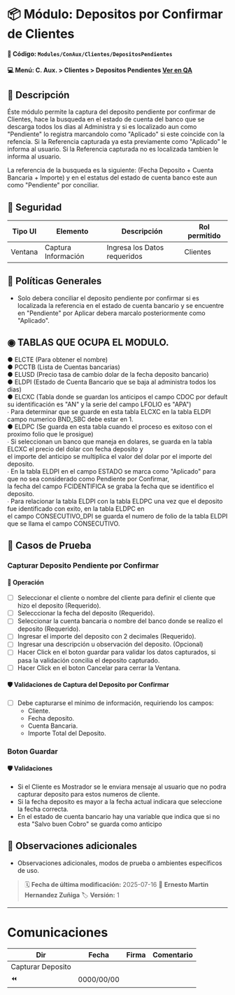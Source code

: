 # 📦 Módulo: Depositos por Confirmar de Clientes
#### 📁 **Código:** `Modules/ConAux/Clientes/DepositosPendientes`
#### 💻 **Menú:** C. Aux. > Clientes > Depositos Pendientes [Ver en QA](http://192.168.2.16:1089/app/conauxiliares/clientes/depositospendientes)

## 📝 Descripción
Éste módulo permite la captura del deposito pendiente por confirmar de Clientes, hace la busqueda en el estado de cuenta del banco que se descarga todos los dias al 
Administra y si es localizado aun como "Pendiente" lo registra marcandolo como "Aplicado" si este coincide con la refencia.
Si la Referencia capturada ya esta previamente como "Aplicado" le informa al usuario.
Si la Referencia capturada no es localizada tambien le informa al usuario.

La referencia de la busqueda es la siguiente:
(Fecha Deposito + Cuenta Bancaria + Importe) y en el estatus del estado de cuenta banco este aun como "Pendiente" por conciliar.

## 🔐 Seguridad
| Tipo UI | Elemento          | Descripción                    | Rol permitido |
|---------|-------------------|--------------------------------|----------------|
| Ventana | Captura Información | Ingresa los Datos requeridos | Clientes       |

## 💼 Políticas Generales
- Solo debera conciliar el deposito pendiente por confirmar si es localizada la referencia en el estado de cuenta bancario y se encuentre en "Pendiente" por Aplicar
  debera marcalo posteriormente como "Aplicado".
  
## ◉ TABLAS QUE OCUPA EL MODULO.
● ELCTE (Para obtener el nombre)  
● PCCTB (Lista de Cuentas bancarias)  
● ELUSD (Precio tasa de cambio dolar de la fecha deposito bancario)  
● ELDPI (Estado de Cuenta Bancario que se baja al administra todos los dias)  
● ELCXC (Tabla donde se guardan los anticipos el campo CDOC por default su identificación es "AN" y la serie del campo LFOLIO es "APA")  
         ∙ Para determinar que se guarde en esta tabla ELCXC en la tabla ELDPI campo numerico BND_SBC debe estar en 1.  
● ELDPC (Se guarda en esta tabla cuando el proceso es exitoso con el proximo folio que le prosigue)  
         ∙ Si seleccionan un banco que maneja en dolares, se guarda en la tabla ELCXC el precio del dolar con fecha deposito y  
           el importe del anticipo se multiplica el valor del dolar por el importe del deposito.  
         ∙ En la tabla ELDPI en el campo ESTADO se marca como "Aplicado" para que no sea considerado como Pendiente por Confirmar,   
           la fecha del campo FCIDENTIFICA se graba la fecha que se identifico el deposito.  
         ∙ Para relacionar la tabla ELDPI con la tabla ELDPC una vez que el deposito fue identificado con exito, en la tabla ELDPC en   
           el campo CONSECUTIVO_DPI se guarda el numero de folio de la tabla ELDPI que se llama el campo CONSECUTIVO.  

## 🧪 Casos de Prueba

### Capturar Deposito Pendiente por Confirmar
#### 💼 Operación
- [ ] Seleccionar el cliente o nombre del cliente para definir el cliente que hizo el deposito (Requerido).
- [ ] Selecccionar la fecha del deposito (Requerido).
- [ ] Seleccionar la cuenta bancaria o nombre del banco donde se realizo el deposito (Requerido).
- [ ] Ingresar el importe del deposito con 2 decimales (Requerido).
- [ ] Ingresar una descripción u observación del deposito. (Opcional)
- [ ] Hacer Click en el boton guardar para validar los datos capturados, si pasa la validación concilia el deposito capturado.
- [ ] Hacer Click en el boton Cancelar para cerrar la Ventana.

#### 🛡️ Validaciones de Captura del Deposito por Confirmar
- [ ] Debe capturarse el mínimo de información, requiriendo los campos:
    - Cliente.
    - Fecha deposito.
    - Cuenta Bancaria.
    - Importe Total del Deposito.

### Boton Guardar
#### 🛡️ Validaciones
- Si el Cliente es Mostrador se le enviara mensaje al usuario que no podra capturar deposito para estos numeros de cliente.
- Si la fecha deposito es mayor a la fecha actual indicara que seleccione la fecha correcta.
- En el estado de cuenta bancario hay una variable que indica que si no esta "Salvo buen Cobro" se guarda como anticipo

## 📎 Observaciones adicionales
- Observaciones adicionales, modos de prueba o ambientes específicos de uso.

> 🗓️ **Fecha de última modificación:** 2025-07-16
> 👤 **Ernesto Martin Hernandez Zuñiga**
> 🏷️ **Versión:** 1

---
# Comunicaciones
|Dir|Fecha       |Firma|Comentario                    |
|---|------------|-----|------------------------------|
|Capturar Deposito|
|⏪| 0000/00/00 |   | |
